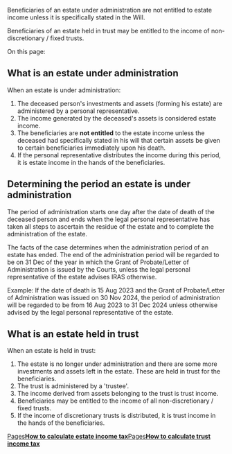 Beneficiaries of an estate under administration are not entitled to estate income unless it is specifically stated in the Will.


Beneficiaries of an estate held in trust may be entitled to the income of non-discretionary / fixed trusts.

On this page:

## What is an estate under administration

When an estate is under administration:

1. The deceased person's investments and assets (forming his estate) are administered by a personal representative.
2. The income generated by the deceased's assets is considered estate income.
3. The beneficiaries are
    **not entitled** to the estate income unless the deceased had specifically stated in his will that certain assets be given to certain beneficiaries immediately upon his death.
4. If the personal representative distributes the income during this period, it is estate income in the hands of the beneficiaries.

## Determining the period an estate is under administration

The period of administration starts one day after the date of death of the deceased person and ends when the legal personal representative has taken all steps to ascertain the residue of the estate and to complete the administration of the estate.

The facts of the case determines when the administration period of an estate has ended. The end of the administration period will be regarded to be on 31 Dec of the year in which the Grant of Probate/Letter of Administration is issued by the Courts, unless the legal personal representative of the estate advises IRAS otherwise.

Example: If the date of death is 15 Aug 2023 and the Grant of Probate/Letter of Administration was issued on 30 Nov 2024, the period of administration will be regarded to be from 16 Aug 2023 to 31 Dec 2024 unless otherwise advised by the legal personal representative of the estate.

## What is an estate held in trust

When an estate is held in trust:

1. The estate is no longer under administration and there are some more investments and assets left in the estate. These are held in trust for the beneficiaries.
2. The trust is administered by a 'trustee'.
3. The income derived from assets belonging to the trust is trust income.
4. Beneficiaries may be entitled to the income of all non-discretionary / fixed trusts.
5. If the income of discretionary trusts is distributed, it is trust income in the hands of the beneficiaries.

[Pages**How to calculate estate income tax**](https://www.iras.gov.sg/taxes/other-taxes/trusts/working-out-estate-trust-income-tax-by-trustee-and-beneficiary/calculating-estate-income-tax)[Pages**How to calculate trust income tax**](https://www.iras.gov.sg/taxes/other-taxes/trusts/working-out-estate-trust-income-tax-by-trustee-and-beneficiary/calculating-trust-income-tax)